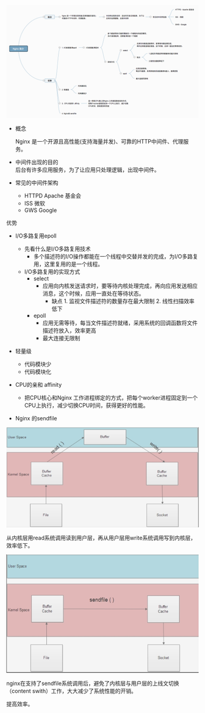![](/assets/Nginx概念优势.png)

* 概念

  Nginx 是一个开源且高性能\(支持海量并发\)、可靠的HTTP中间件、代理服务。

* 中间件出现的目的  
      后台有许多应用服务，为了让应用只处理逻辑，出现中间件。

* 常见的中间件架构

  * HTTPD   Apache 基金会
  * ISS         微软
  * GWS      Google

优势

* I/O多路复用epoll

  * 先看什么是I/O多路复用技术
    * 多个描述符的I/O操作都能在一个线程中交替并发的完成，为I/O多路复用，这里复用的是一个线程。
  * I/O多路复用的实现方式
    * select 
      * 应用向内核发送请求时，要等待内核处理完成，再向应用发送相应消息，这个时候，应用一直处在等待状态。
        * 缺点         1. 监视文件描述符的数量存在最大限制    2. 线性扫描效率低下
    * epoll
      * 应用无需等待，每当文件描述符就绪，采用系统的回调函数将文件描述符放入，效率更高
      * 最大连接无限制

* 轻量级

  * 代码模块少
  * 代码模块化

* CPU的亲和  affinity

  * 把CPU核心和Nginx 工作进程绑定的方式，把每个worker进程固定到一个CPU上执行，减少切换CPU时间，获得更好的性能。

* Nginx 的sendfile

![](/assets/sendfile1.png)

从内核层用read系统调用读到用户层，再从用户层用write系统调用写到内核层，效率低下。

![](/assets/sendfile2.png)

nginx在支持了sendfile系统调用后，避免了内核层与用户层的上线文切换（content swith）工作，大大减少了系统性能的开销。

提高效率。

